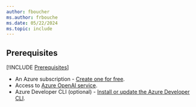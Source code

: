 ```yaml
---
author: fboucher
ms.author: frbouche
ms.date: 05/22/2024
ms.topic: include
---
```


## Prerequisites

[!INCLUDE [Prerequisites](../../../../includes/dotnet-prerequisites.md)]

- An Azure subscription - [Create one for free](https://azure.microsoft.com/free).
- Access to [Azure OpenAI service](/azure/ai-services/openai/overview#how-do-i-get-access-to-azure-openai).
- Azure Developer CLI (optional) - [Install or update the Azure Developer CLI](/azure/developer/azure-developer-cli/install-azd).
